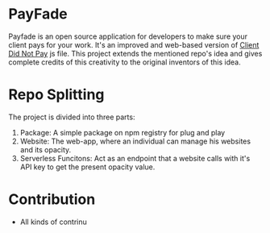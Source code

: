 # PayFade
Payfade is an open source application for developers to make sure your client pays for your work. It's an improved and web-based version of [Client Did Not Pay](https://github.com/kleampa/not-paid) js file. This project extends the mentioned repo's idea and gives complete credits of this creativity to the original inventors of this idea.

# Repo Splitting

The project is divided into three parts:
1. Package: A simple package on npm registry for plug and play
2. Website: The web-app, where an individual can manage his websites and its opacity.
3. Serverless Funcitons: Act as an endpoint that a website calls with it's API key to get the present opacity value.

# Contribution

- All kinds of contrinu